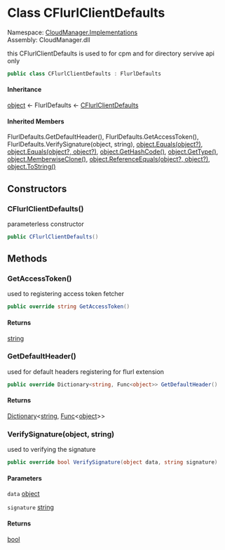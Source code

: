 #  Class CFlurlClientDefaults

Namespace: [CloudManager.Implementations](CloudManager.Implementations.md)  
Assembly: CloudManager.dll  

this CFlurlClientDefaults is used to for cpm and for directory servive api only

```csharp
public class CFlurlClientDefaults : FlurlDefaults
```

#### Inheritance

[object](https://learn.microsoft.com/dotnet/api/system.object) ← 
FlurlDefaults ← 
[CFlurlClientDefaults](CloudManager.Implementations.CFlurlClientDefaults.md)

#### Inherited Members

FlurlDefaults.GetDefaultHeader\(\), 
FlurlDefaults.GetAccessToken\(\), 
FlurlDefaults.VerifySignature\(object, string\), 
[object.Equals\(object?\)](https://learn.microsoft.com/dotnet/api/system.object.equals\#system\-object\-equals\(system\-object\)), 
[object.Equals\(object?, object?\)](https://learn.microsoft.com/dotnet/api/system.object.equals\#system\-object\-equals\(system\-object\-system\-object\)), 
[object.GetHashCode\(\)](https://learn.microsoft.com/dotnet/api/system.object.gethashcode), 
[object.GetType\(\)](https://learn.microsoft.com/dotnet/api/system.object.gettype), 
[object.MemberwiseClone\(\)](https://learn.microsoft.com/dotnet/api/system.object.memberwiseclone), 
[object.ReferenceEquals\(object?, object?\)](https://learn.microsoft.com/dotnet/api/system.object.referenceequals), 
[object.ToString\(\)](https://learn.microsoft.com/dotnet/api/system.object.tostring)

## Constructors

###  CFlurlClientDefaults\(\)

parameterless constructor

```csharp
public CFlurlClientDefaults()
```

## Methods

###  GetAccessToken\(\)

used to registering access token fetcher

```csharp
public override string GetAccessToken()
```

#### Returns

 [string](https://learn.microsoft.com/dotnet/api/system.string)

###  GetDefaultHeader\(\)

used for default headers registering for flurl extension

```csharp
public override Dictionary<string, Func<object>> GetDefaultHeader()
```

#### Returns

 [Dictionary](https://learn.microsoft.com/dotnet/api/system.collections.generic.dictionary\-2)<[string](https://learn.microsoft.com/dotnet/api/system.string), [Func](https://learn.microsoft.com/dotnet/api/system.func\-1)<[object](https://learn.microsoft.com/dotnet/api/system.object)\>\>

###  VerifySignature\(object, string\)

used to verifying the signature

```csharp
public override bool VerifySignature(object data, string signature)
```

#### Parameters

`data` [object](https://learn.microsoft.com/dotnet/api/system.object)

`signature` [string](https://learn.microsoft.com/dotnet/api/system.string)

#### Returns

 [bool](https://learn.microsoft.com/dotnet/api/system.boolean)

